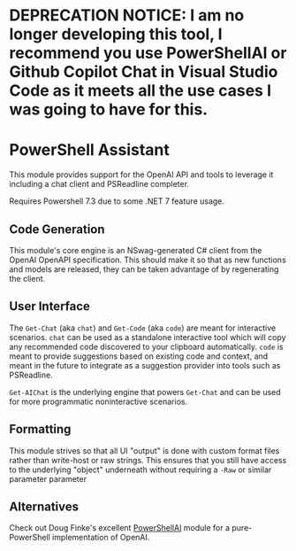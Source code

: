 # DEPRECATION NOTICE: I am no longer developing this tool, I recommend you use PowerShellAI or Github Copilot Chat in Visual Studio Code as it meets all the use cases I was going to have for this.

# PowerShell Assistant

This module provides support for the OpenAI API and tools to leverage it including a chat client and PSReadline completer.

Requires Powershell 7.3 due to some .NET 7 feature usage.

## Code Generation

This module's core engine is an NSwag-generated C# client from the OpenAI OpenAPI specification. This should make it so that as new functions and models are released, they can be taken advantage of by regenerating the client.

## User Interface

The `Get-Chat` (aka `chat`) and `Get-Code` (aka `code`) are meant for interactive scenarios. `chat` can be used as a standalone interactive tool which will copy any recommended code discovered to your clipboard automatically. `code` is meant to provide suggestions based on existing code and context, and meant in the future to integrate as a suggestion provider into tools such as PSReadline.

`Get-AIChat` is the underlying engine that powers `Get-Chat` and can be used for more programmatic noninteractive scenarios.

## Formatting

This module strives so that all UI "output" is done with custom format files rather than write-host or raw strings. This ensures that you still have access to the underlying "object" underneath without requiring a `-Raw` or similar parameter parameter

## Alternatives

Check out Doug Finke's excellent [PowerShellAI](https://github.com/dfinke/PowerShellAI) module for a pure-PowerShell implementation of OpenAI.
